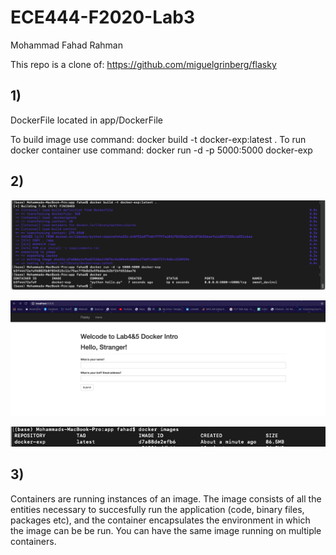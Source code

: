 # ECE444-F2020-Lab3

Mohammad Fahad Rahman

This repo is a clone of: https://github.com/miguelgrinberg/flasky


## 1)
DockerFile located in app/DockerFile

To build image use command: docker build -t docker-exp:latest .
To run docker container use command: docker run -d -p 5000:5000 docker-exp

## 2)

![activity 1 screenshot](Images/a1.png)

![activity 2 screenshot](Images/a2.png)

![activity 2 screenshot](Images/a3.png)

## 3)
Containers are running instances of an image. The image consists of all the entities necessary to succesfully run the application (code, binary files, packages etc), and the container encapsulates the environment in which the image can be be run. You can have the same image running on multiple containers. 